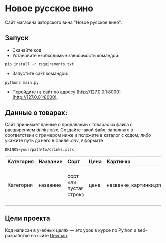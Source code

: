 # Новое русское вино

Сайт магазина авторского вина "Новое русское вино".

## Запуск

- Скачайте код
- Установите необходимые зависимости командой:
```
pip install -r requirements.txt
```
- Запустите сайт командой:
```
python3 main.py
```
- Перейдите на сайт по адресу [http://127.0.0.1:8000](http://127.0.0.1:8000).

## Данные о товарах:
Сайт принимает данные о продаваемых товарах из файла с расширением *drinks.xlsx*. Создайте такой файл, заполните в соответствии с примером ниже и положите в каталог с кодом, либо укажите путь до него в файле *.env*, в формате
```
DRINKS=your/path/to/drinks.xlsx
```


Категория | Название | Сорт        | Цена | Картинка            | Акция                          |
:----------|:----------|:-------------|:------|:---------------------|:--------------------------------|
Категория | название |  сорт или пустая строка  | цена |название_картинки.png| надпись на акционном стикере или пустая строка |




## Цели проекта

Код написан в учебных целях — это урок в курсе по Python и веб-разработке на сайте [Devman](https://dvmn.org).
